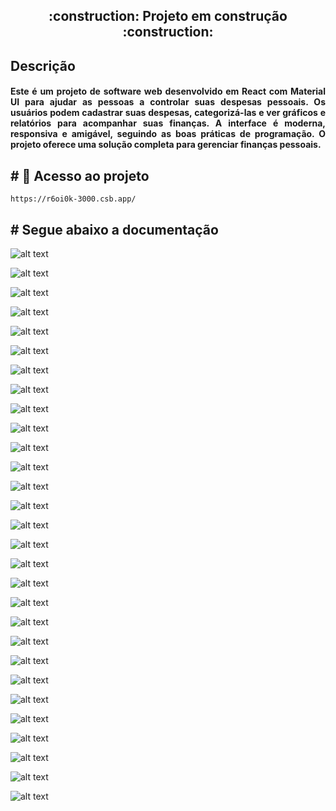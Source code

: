 <h2 align="center"> 
    :construction:  Projeto em construção  :construction:
</h2>

<h2 align="left"> 
    Descrição 
</h2>

<h4 align="justify">
 Este é um projeto de software web desenvolvido em React com Material UI para ajudar as pessoas a controlar suas despesas pessoais. Os usuários podem cadastrar suas despesas, categorizá-las e ver gráficos e relatórios para acompanhar suas finanças. A interface é moderna, responsiva e amigável, seguindo as boas práticas de programação. O projeto oferece uma solução completa para gerenciar finanças pessoais.
</h4>

<h2 align="left"> 
# 📁 Acesso ao projeto
</h2>

    https://r6oi0k-3000.csb.app/

<h2 align="left">
# Segue abaixo a documentação
</h2>

![alt text](https://github.com/alexfariakof/app-despesas-anyware/blob/main/.documentos/.Telas/projeto_final_1.png)

![alt text](https://github.com/alexfariakof/app-despesas-anyware/blob/main/.documentos/.Telas/projeto_final_2.png)


![alt text](https://github.com/alexfariakof/app-despesas-anyware/blob/main/.documentos/.Telas/projeto_final_4.png)

![alt text](https://github.com/alexfariakof/app-despesas-anyware/blob/main/.documentos/.Telas/projeto_final_5.png)

![alt text](https://github.com/alexfariakof/app-despesas-anyware/blob/main/.documentos/.Telas/projeto_final_6.png)

![alt text](https://github.com/alexfariakof/app-despesas-anyware/blob/main/.documentos/.Telas/projeto_final_7.png)

![alt text](https://github.com/alexfariakof/app-despesas-anyware/blob/main/.documentos/.Telas/projeto_final_8.png)

![alt text](https://github.com/alexfariakof/app-despesas-anyware/blob/main/.documentos/.Telas/projeto_final_9.png)

![alt text](https://github.com/alexfariakof/app-despesas-anyware/blob/main/.documentos/.Telas/projeto_final_10.png)

![alt text](https://github.com/alexfariakof/app-despesas-anyware/blob/main/.documentos/.Telas/projeto_final_11.png)

![alt text](https://github.com/alexfariakof/app-despesas-anyware/blob/main/.documentos/.Telas/projeto_final_12.png)

![alt text](https://github.com/alexfariakof/app-despesas-anyware/blob/main/.documentos/.Telas/projeto_final_13.png)

![alt text](https://github.com/alexfariakof/app-despesas-anyware/blob/main/.documentos/.Telas/projeto_final_14.png)

![alt text](https://github.com/alexfariakof/app-despesas-anyware/blob/main/.documentos/.Telas/projeto_final_15.png)

![alt text](https://github.com/alexfariakof/app-despesas-anyware/blob/main/.documentos/.Telas/projeto_final_16.png)

![alt text](https://github.com/alexfariakof/app-despesas-anyware/blob/main/.documentos/.Telas/projeto_final_17.png)

![alt text](https://github.com/alexfariakof/app-despesas-anyware/blob/main/.documentos/.Telas/projeto_final_18.png)

![alt text](https://github.com/alexfariakof/app-despesas-anyware/blob/main/.documentos/.Telas/projeto_final_19.png)

![alt text](https://github.com/alexfariakof/app-despesas-anyware/blob/main/.documentos/.Telas/projeto_final_20.png)

![alt text](https://github.com/alexfariakof/app-despesas-anyware/blob/main/.documentos/.Telas/projeto_final_21.png)

![alt text](https://github.com/alexfariakof/app-despesas-anyware/blob/main/.documentos/.Telas/projeto_final_22.png)

![alt text](https://github.com/alexfariakof/app-despesas-anyware/blob/main/.documentos/.Telas/projeto_final_23.png)

![alt text](https://github.com/alexfariakof/app-despesas-anyware/blob/main/.documentos/.Telas/projeto_final_24.png)

![alt text](https://github.com/alexfariakof/app-despesas-anyware/blob/main/.documentos/.Telas/projeto_final_25.png)

![alt text](https://github.com/alexfariakof/app-despesas-anyware/blob/main/.documentos/.Telas/projeto_final_26.png)

![alt text](https://github.com/alexfariakof/app-despesas-anyware/blob/main/.documentos/.Telas/projeto_final_27.png)

![alt text](https://github.com/alexfariakof/app-despesas-anyware/blob/main/.documentos/.Telas/projeto_final_28.png)

![alt text](https://github.com/alexfariakof/app-despesas-anyware/blob/main/.documentos/.Telas/projeto_final_29.png)

![alt text](https://github.com/alexfariakof/app-despesas-anyware/blob/main/.documentos/.Telas/projeto_final_30.png)